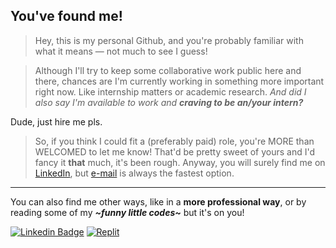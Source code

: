 ## You've found me!

> Hey, this is my personal Github, and you're probably familiar with what it means — not much to see I guess!

> Although I'll try to keep some collaborative work public here and there, chances are I'm currently working in something more important right now. Like internship matters or academic research. *And did I also say I'm available to work and **craving to be an/your intern?***

Dude, just hire me pls.

> So, if you think I could fit a (preferably paid) role, you're MORE than WELCOMED to let me know! That'd be pretty sweet of yours and I'd fancy it **that** much, it's been rough. Anyway, you will surely find me on [LinkedIn](https://www.linkedin.com/in/lucasrgcruz/), but [e-mail](lucasrgcruz@gmail.com) is always the fastest option.

---

You can also find me other ways, like in a **more professional way**, or by reading some of my ***\~funny little codes\~*** but it's on you!

[![Linkedin Badge](https://img.shields.io/badge/-professional%20way%20👔-blue?style=flat&logo=Linkedin&logoColor=white)](https://www.linkedin.com/in/lucasrgcruz/)
[![Replit](https://img.shields.io/badge/-little%20codes%20👍-black?style=flat&logo=Replit&logoColor=white)](https://replit.com/@sbohfm)
